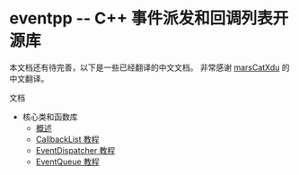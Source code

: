 # eventpp -- C++ 事件派发和回调列表开源库

本文档还有待完善，以下是一些已经翻译的中文文档。
非常感谢 [marsCatXdu](https://github.com/marsCatXdu) 的中文翻译。

文档

* 核心类和函数库
    * [概述](introduction.md)
    * [CallbackList 教程](tutorial_callbacklist.md)
    * [EventDispatcher 教程](tutorial_eventdispatcher.md)
    * [EventQueue 教程](tutorial_eventqueue.md)
